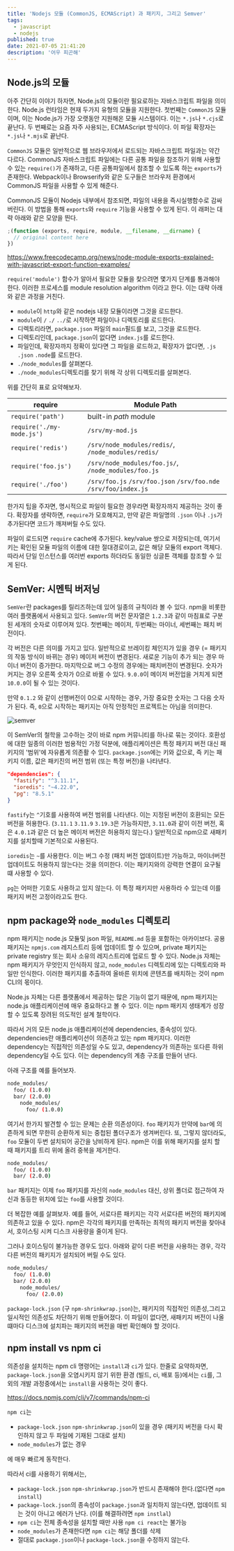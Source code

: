 ```yaml
---
title: 'Nodejs 모듈 (CommonJS, ECMAScript) 과 패키지, 그리고 Semver'
tags:
  - javascript
  - nodejs
published: true
date: 2021-07-05 21:41:20
description: '어우 피곤해'
---
```


## Node.js의 모듈

아주 간단히 이야기 하자면, Node.js의 모듈이란 필요로하는 자바스크립트 파일을 의미한다. Node.js 런타임은 현재 두가지 유형의 모듈을 지원한다. 첫번째는 `CommonJS` 모듈이며, 이는 Node.js가 가장 오랫동안 지원해온 모듈 시스템이다. 이는 `*.js`나 `*.cjs`로 끝난다. 두 번째로는 요즘 자주 사용되는, ECMAScript 방식이다. 이 파일 확장자는 `*.js`나 `*.mjs`로 끝난다.

`CommonJS` 모듈은 일반적으로 웹 브라우저에서 로드되는 자바스크립트 파일과는 약간 다르다. CommonJS 자바스크립트 파일에는 다른 공통 파일을 참조하기 위해 사용할 수 있는 `require()`가 존재하고, 다른 공통파일에서 참조할 수 있도록 하는 `exports`가 존재한다. Webpack이나 Browserify와 같은 도구들은 브라우저 환경에서 CommonJS 파일을 사용할 수 있게 해준다.

CommonJS 모듈이 Nodejs 내부에서 참조되면, 파일의 내용을 즉시실행함수로 감싸 버린다. 이 방법을 통해 `exports`와 `require` 기능을 사용할 수 있게 된다. 이 래퍼는 대략 아래와 같은 모양을 띈다.

```javascript
;(function (exports, require, module, __filename, __dirname) {
  // original content here
})
```

https://www.freecodecamp.org/news/node-module-exports-explained-with-javascript-export-function-examples/

`require('module')` 함수가 알아서 필요한 모듈을 찾으려면 몇가지 단계를 통과해야 한다. 이러한 프로세스를 module resolution algorithm 이라고 한다. 이는 대략 아래와 같은 과정을 거친다.

- `module`이 `http`와 같은 nodejs 내장 모듈이라면 그것을 로드한다.
- `module`이 `/` `./` `../`로 시작하면 파일이나 디렉토리를 로드한다.
- 디렉토리라면, `package.json` 파일의 `main`필드를 보고, 그것을 로드한다.
- 디렉토리인데, `package.json`이 없다면 `index.js`를 로드한다.
- 파일인데, 확장자까지 정확이 있다면 그 파일을 로드하고, 확장자가 없다면, `.js` `.json` `.node`를 로드한다.
- `./node_modules`를 살펴본다.
- `./node_modules`디렉토리를 찾기 위해 각 상위 디렉토리를 살펴본다.

위를 간단히 표로 요약해보자.

| require                   | Module Path                                                      |
| ------------------------- | ---------------------------------------------------------------- |
| `require('path')`         | built-in _path_ module                                           |
| `require('./my-mode.js')` | `/srv/my-mod.js`                                                 |
| `require('redis')`        | `/srv/node_modules/redis/`, `/node_modules/redis/`               |
| `require('foo.js')`       | `/srv/node_modules/foo.js/`, `/node_modules/foo.js`              |
| `require('./foo')`        | `/srv/foo.js` `/srv/foo.json` `/srv/foo.nde` `/srv/foo/index.js` |

한가지 팁을 주자면, 명시적으로 파일이 필요한 경우라면 확장자까지 제공하는 것이 좋다. 확장자를 생략하면, `require`가 모호해지고, 만약 같은 파일명의 `.json` 이나 `.js`가 추가된다면 코드가 깨져버릴 수도 있다.

파일이 로드되면 `require` cache에 추가된다. key/value 쌍으로 저장되는데, 여기서 키는 확인된 모듈 파일의 이름에 대한 절대경로이고, 값은 해당 모듈의 export 객체다. 따라서 단일 인스턴스를 여러번 exports 하더라도 동일한 싱글톤 객체를 참조할 수 있게 된다.

## SemVer: 시멘틱 버저닝

`SemVer`란 packages를 릴리즈하는데 있어 일종의 규칙이라 볼 수 있다. npm을 비롯한 여러 플랫폼에서 사용되고 있다. `SemVer`의 버전 문자열은 `1.2.3`과 같이 마침표로 구분된 세개의 숫자로 이루어져 있다. 첫번째는 메이저, 두번째는 마이너, 세번째는 패치 버전이다.

각 버전은 다른 의미를 가지고 있다. 일반적으로 브레이킹 체인지가 있을 경우 (= 패키지의 작동 방식이 바뀌는 경우) 메이저 버전이 변경된다. 새로운 기능이 추가 되는 경우 마이너 버전이 증가한다. 마지막으로 버그 수정의 경우에는 패치버전이 변경된다. 숫자가 커지는 경우 오른쪽 숫자가 0으로 바뀔 수 있다. `9.0.0`이 메이저 버전업을 거치게 되면 `10.0.0`이 될 수 있는 것이다.

만약 `0.1.2` 와 같이 선행버전이 0으로 시작하는 경우, 가장 중요한 숫자는 그 다음 숫자가 된다. 즉, `0`으로 시작하는 패키지는 아직 안정적인 프로젝트는 아님을 의미한다.

![semver](https://thomashunter.name/media/2021/packages-modules/semver-ranges.png)

이 SemVer의 철학을 고수하는 것이 바로 npm 커뮤니티를 하나로 묶는 것이다. 호환성에 대한 일종의 이러한 범용적인 가정 덕분에, 애플리케이션은 특정 패키지 버전 대신 패키지의 '범위'에 자유롭게 의존활 수 있다. `package.json`에는 키와 값으로, 즉 키는 패키지 이름, 값은 패키진의 버전 범위 (또는 특정 버전)을 나타낸다.

```json
"dependencies": {
  "fastify": "^3.11.1",
  "ioredis": "~4.22.0",
  "pg": "8.5.1"
}
```

`fastify`는 `^`기호를 사용하여 버전 범위를 나타낸다. 이는 지정된 버전이 호환되는 모든 버전을 허용한다. (`3.11.1` `3.11.9` `3.19.3`은 가능하지만, `3.11.0`과 같이 이전 버전, 혹은 `4.0.1`과 같은 더 높은 메이저 버전은 허용하지 않는다.) 일반적으로 npm으로 새패키지를 설치할때 기본적으로 사용된다.

`ioredis`는 `~`를 사용한다. 이는 버그 수정 (패치 버전 업데이트)만 가능하고, 마이너버전 업데이트도 허용하지 않는다는 것을 의미한다. 이는 패키지와의 강력한 연결이 요구될 떄 사용할 수 있다.

`pg`는 어떠한 기호도 사용하고 있지 않는다. 이 특정 패키지만 사용하라 수 있는데 이를 패키지 버전 고정이라고도 한다.

## npm package와 `node_modules` 디렉토리

npm 패키지는 node.js 모듈및 json 파일, `README.md` 등을 포함하는 아카이브다. 공용 패키지는 `npmjs.com` 레지스트리 등에 업데이트 할 수 있으며, private 패키지는 private registry 또는 회사 소유의 레지스트리에 업로드 할 수 있다. Node.js 자체는 npm 패키지가 무엇인지 인식하지 않고, `node_modules` 디렉토리에 있는 디렉토리와 파일만 인식한다. 이러한 패키지를 추출하여 올바른 위치에 콘텐츠를 배치하는 것이 npm CLI의 몫이다.

Node.js 자체는 다른 플랫폼에서 제공하는 많은 기능이 없기 때문에, npm 패키지는 node.js 애플리케이션에 매우 중요하다고 볼 수 있다. 이는 npm 패키지 생태계가 성장할 수 있도록 장려된 의도적인 설계 철학이다.

따라서 거의 모든 node.js 애플리케이션에 dependencies, 종속성이 있다. dependencies란 애플리케이션이 의존하고 있는 npm 패키지다. 이러한 dependency는 직접적인 의존성일 수도 있고, dependency가 의존하는 또다른 하위 dependency일 수도 있다. 이는 dependency의 계층 구조를 만들어 낸다.

아래 구조를 예를 들어보자.

```bash
node_modules/
  foo/ (1.0.0)
  bar/ (2.0.0)
    node_modules/
      foo/ (1.0.0)
```

여기서 한가지 발견할 수 있는 문제는 순환 의존성이다. `foo` 패키지가 만약에 `bar`에 의존하게 되면 무한히 순환하게 되는 중첩된 폴더구조가 생겨버린다. 또, 그렇지 않더라도, `foo` 모듈이 두번 설치되어 공간을 낭비하게 된다. npm은 이를 위해 패키지를 설치 할 때 패키지를 트리 위에 올려 중복을 제거한다.

```bash
node_modules/
  foo/ (1.0.0)
  bar/ (2.0.0)
```

`bar` 패키지는 이제 `foo` 패키지를 자신의 `node_modules` 대신, 상위 폴더로 접근하여 자신과 동등한 위치에 있는 `foo`를 사용할 것이다.

더 복잡한 예를 살펴보자. 예를 들어, 서로다른 패키지는 각각 서로다른 버전의 패키지에 의존하고 있을 수 있다. npm은 각각의 패키지를 만족하는 최적의 패키지 버전을 찾아내서, 호이스팅 시켜 디스크 사용량을 줄이게 된다.

그러나 호이스팅이 불가능한 경우도 있다. 아래와 같이 다른 버전을 사용하는 경우, 각각 다른 버전의 패키지가 설치되어 버릴 수도 있다.

```bash
node_modules/
  foo/ (1.0.0)
  bar/ (2.0.0)
    node_modules/
      foo/ (2.0.0)
```

`package-lock.json` (구 `npm-shrinkwrap.json`)는, 패키지의 직접적인 의존성,그리고 일시적인 의존성도 차단하기 위해 만들어졌다. 이 파일이 없다면, 새패키지 버전이 나올떄마다 디스크에 설치파는 패키지의 버전을 매번 확인해야 할 것이다.

## npm install vs npm ci

의존성을 설치하는 npm cli 명령어는 `install`과 `ci`가 있다. 한줄로 요약하자면, `package-lock.json`을 오염시키지 않기 위한 환경 (빌드, ci, 배포 등)에서는 `ci`를, 그외의 개발 과정중에서는 `install`을 사용하는 것이 좋다.

https://docs.npmjs.com/cli/v7/commands/npm-ci

`npm ci`는

- `package-lock.json` `npm-shrinkwrap.json`이 있을 경우 (패키지 버전을 다시 확인하지 않고 두 파일에 기재된 그대로 설치)
- `node_modules`가 없는 경우

에 매우 빠르게 동작한다.

따라서 ci를 사용하기 위해서는,

- `package-lock.json` `npm-shrinkwrap.json`가 반드시 존재해야 한다.(없다면 `npm install`)
- `package-lock.json`의 종속성이 `package.json`과 일치하지 않는다면, 업데이트 되는 것이 아니고 에러가 난다. (이를 해결하려면 `npm instlal`)
- `npm ci`는 전체 종속성을 설치할 때만 사용 `npm ci react`는 불가능
- `node_modules`가 존재한다면 `npm ci`는 해당 폴더를 삭제
- 절대로 `package.json`이나 `package-lock.json`을 수정하지 않는다.
